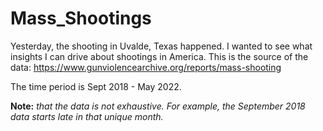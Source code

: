 # Mass_Shootings

Yesterday, the shooting in Uvalde, Texas happened. I wanted to see what insights I can drive about shootings in America.
This is the source of the data: https://www.gunviolencearchive.org/reports/mass-shooting

The time period is Sept 2018 - May 2022.

**Note:** *that the data is not exhaustive. For example, the September 2018 data starts late in that unique month.*
